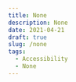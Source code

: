 ```yaml
---
title: None
description: None
date: 2021-04-21
draft: true
slug: /none
tags:
  - Accessibility
  - None
---
```


